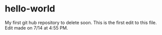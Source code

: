 # hello-world
My first git hub repository to delete soon.
This is the first edit to this file. Edit made on 7/14 at 4:55 PM.
